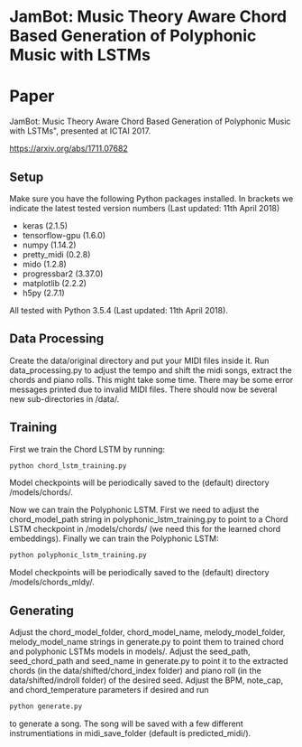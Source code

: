 # JamBot: Music Theory Aware Chord Based Generation of Polyphonic Music with LSTMs

# Paper

JamBot: Music Theory Aware Chord Based Generation of Polyphonic Music with LSTMs", presented at ICTAI 2017. 

https://arxiv.org/abs/1711.07682

## Setup

Make sure you have the following Python packages installed. In brackets we indicate the latest tested version numbers (Last updated: 11th April 2018)

* keras (2.1.5)
* tensorflow-gpu (1.6.0)
* numpy (1.14.2)
* pretty_midi (0.2.8)
* mido (1.2.8)
* progressbar2 (3.37.0)
* matplotlib (2.2.2)
* h5py (2.7.1)

All tested with Python 3.5.4 (Last updated: 11th April 2018).

## Data Processing

Create the data/original directory and put your MIDI files inside it.
Run data_processing.py to adjust the tempo and shift the midi songs, extract the chords and piano rolls. This might take some time.
There may be some error messages printed due to invalid MIDI files.
There should now be several new sub-directories in /data/.

## Training

First we train the Chord LSTM by running:  
```bash
python chord_lstm_training.py
```
Model checkpoints will be periodically saved to the (default) directory /models/chords/.

Now we can train the Polyphonic LSTM. First we need to adjust the chord_model_path string in polyphonic_lstm_training.py to point to a Chord LSTM checkpoint in /models/chords/ (we need this for the learned chord embeddings). 
Finally we can train the Polyphonic LSTM:
```bash
python polyphonic_lstm_training.py
```
Model checkpoints will be periodically saved to the (default) directory /models/chords_mldy/. 

## Generating

Adjust the chord_model_folder, chord_model_name, melody_model_folder, melody_model_name strings in generate.py to point them to trained chord and polyphonic LSTMs models in models/.
Adjust the seed_path, seed_chord_path and seed_name in generate.py to point it to the extracted chords (in the data/shifted/chord_index folder) and piano roll (in the data/shifted/indroll folder) of the desired seed.
Adjust the BPM, note_cap, and chord_temperature parameters if desired and run
```bash
python generate.py
```
to generate a song. The song will be saved with a few different instrumentiations in midi_save_folder (default is predicted_midi/).


